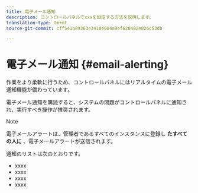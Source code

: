 ```yaml
---
title: 電子メール通知
description: コントロールパネルでxxxを設定する方法を説明します。
translation-type: tm+mt
source-git-commit: cff541a89363e3410e604a9ef620482e826c53db

---
```



# 電子メール通知 {#email-alerting}

作業をより柔軟に行うため、コントロールパネルにはリアルタイムの電子メール通知機能が備わっています。

電子メール通知を購読すると、システムの問題がコントロールパネルに通知され、実行すべき操作が推奨されます。

>[!NOTE]
>
>電子メールアラートは、管理者であるすべてのインスタンスに登録し **たすべての人に** 、電子メールアラートが送信されます。

通知のリストは次のとおりです。

* xxxx
* xxxx
* xxxx
* xxxx
